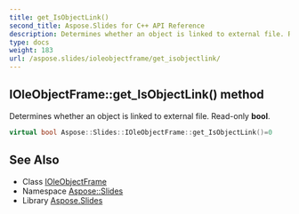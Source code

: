 ```yaml
---
title: get_IsObjectLink()
second_title: Aspose.Slides for C++ API Reference
description: Determines whether an object is linked to external file. Read-only bool.
type: docs
weight: 183
url: /aspose.slides/ioleobjectframe/get_isobjectlink/
---
```

## IOleObjectFrame::get_IsObjectLink() method


Determines whether an object is linked to external file. Read-only **bool**.

```cpp
virtual bool Aspose::Slides::IOleObjectFrame::get_IsObjectLink()=0
```

## See Also

* Class [IOleObjectFrame](../)
* Namespace [Aspose::Slides](../../)
* Library [Aspose.Slides](../../../)